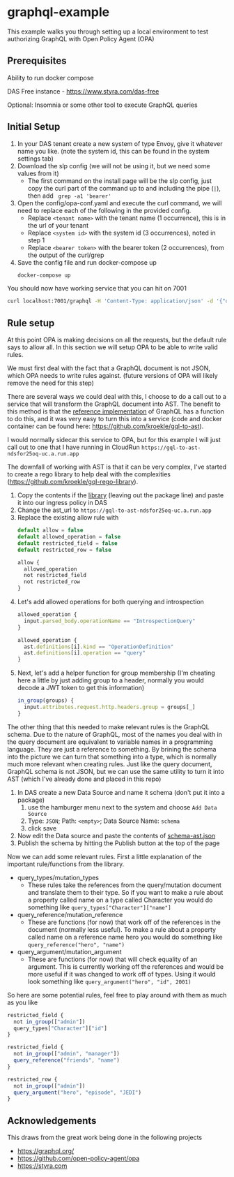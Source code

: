 # graphql-example

This example walks you through setting up a local environment to test authorizing GraphQL with Open Policy Agent (OPA)


## Prerequisites 
Ability to run docker compose

DAS Free instance - https://www.styra.com/das-free

Optional: Insomnia or some other tool to execute GraphQL queries


## Initial Setup
1. In your DAS tenant create a new system of type Envoy, give it whatever name you like.  (note the system id, this can be found in the system settings tab)
1. Download the slp config (we will not be using it, but we need some values from it)
    * The first command on the install page will be the slp config, just copy the curl part of the command up to and including the pipe (`|`), then add ` grep -a1 'bearer'`
1. Open the config/opa-conf.yaml and execute the curl command, we will need to replace each of the following in the provided config.
    * Replace `<tenant name>` with the tenant name (1 occurrence), this is in the url of your tenant
    * Replace `<system id>` with the system id (3 occurrences), noted in step 1
    * Replace `<bearer token>` with the bearer token (2 occurrences), from the output of the curl/grep
1. Save the config file and run docker-compose up
    ```sh
    docker-compose up
    ```

You should now have working service that you can hit on 7001

```sh
curl localhost:7001/graphql -H 'Content-Type: application/json' -d '{"query":"{hero {name}}"}'
```

## Rule setup
At this point OPA is making decisions on all the requests, but the default rule says to allow all.  In this section we will setup OPA to be able to write valid rules.  

We must first deal with the fact that a GraphQL document is not JSON, which OPA needs to write rules against.  (future versions of OPA will likely remove the need for this step)

There are several ways we could deal with this, I choose to do a call out to a service that will transform the GraphQL document into AST.  The benefit to this method is that the [reference implementation](https://graphql.org/graphql-js/) of GraphQL has a function to do this, and it was very easy to turn this into a service (code and docker container can be found here: https://github.com/kroekle/gql-to-ast).

I would normally sidecar this service to OPA, but for this example I will just call out to one that I have running in CloudRun `https://gql-to-ast-ndsfor25oq-uc.a.run.app`

The downfall of working with AST is that it can be very complex, I've started to create a rego library to help deal with the complexities (https://github.com/kroekle/gql-rego-library).

1. Copy the contents if the [library](https://github.com/kroekle/gql-rego-library/blob/main/library/graphql/policy.rego) (leaving out the package line) and paste it into our ingress policy in DAS
1. Change the ast_url to `https://gql-to-ast-ndsfor25oq-uc.a.run.app`
1. Replace the existing allow rule with
    ```js
    default allow = false
    default allowed_operation = false
    default restricted_field = false
    default restricted_row = false

    allow {
      allowed_operation
      not restricted_field
      not restricted_row
    }
    ```
1.  Let's add allowed operations for both querying and introspection
    ```js
    allowed_operation {
      input.parsed_body.operationName == "IntrospectionQuery"
    }

    allowed_operation {
      ast.definitions[i].kind == "OperationDefinition"
      ast.definitions[i].operation == "query"
    }
    ```
1. Next, let's add a helper function for group membership (I'm cheating here a little by just adding group to a header, normally you would decode a JWT token to get this information)
    ```js
    in_group(groups) {
      input.attributes.request.http.headers.group = groups[_]
    }
    ```

The other thing that this needed to make relevant rules is the GraphQL schema.  Due to the nature of GraphQL, most of the names you deal with in the query document are equivalent to variable names in a programming language.  They are just a reference to something.  By brining the schema into the picture we can turn that something into a type, which is normally much more relevant when creating rules.  Just like the query document, GraphQL schema is not JSON, but we can use the same utility to turn it into AST (which I've already done and placed in this repo)

1. In DAS create a new Data Source and name it schema (don't put it into a package)
   1. use the hamburger menu next to the system and choose `Add Data Source`
   1. Type: `JSON`; Path: `<empty>`;  Data Source Name: `schema`
   1. click save
1. Now edit the Data source and paste the contents of [schema-ast.json](./schema-ast.json)
1. Publish the schema by hitting the Publish button at the top of the page


Now we can add some relevant rules.  First a little explanation of the important rule/functions from the library.

* query_types/mutation_types
   * These rules take the references from the query/mutation document and translate them to their type.  So if you want to make a rule about a property called name on a type called Character you would do something like `query_types["Character"]["name"]`
* query_reference/mutation_reference 
  * These are functions (for now) that work off of the references in the document (normally less useful).  To make a rule about a property called name on a reference name hero you would do something like `query_reference("hero", "name")`
* query_argument/mutation_argument
  * These are functions (for now) that will check equality of an argument.  This is currently working off the references and would be more useful if it was changed to work off of types.  Using it would look something like `query_argument("hero", "id", 2001)`


So here are some potential rules, feel free to play around with them as much as you like
 
```js
restricted_field {
  not in_group(["admin"])
  query_types["Character"]["id"]
}
```

```js
restricted_field {
  not in_group(["admin", "manager"])
  query_reference("friends", "name")
}
```

```js
restricted_row {
  not in_group(["admin"])
  query_argument("hero", "episode", "JEDI")
}
```

## Acknowledgements 
This draws from the great work being done in the following projects
* https://graphql.org/
* https://github.com/open-policy-agent/opa
* https://styra.com

